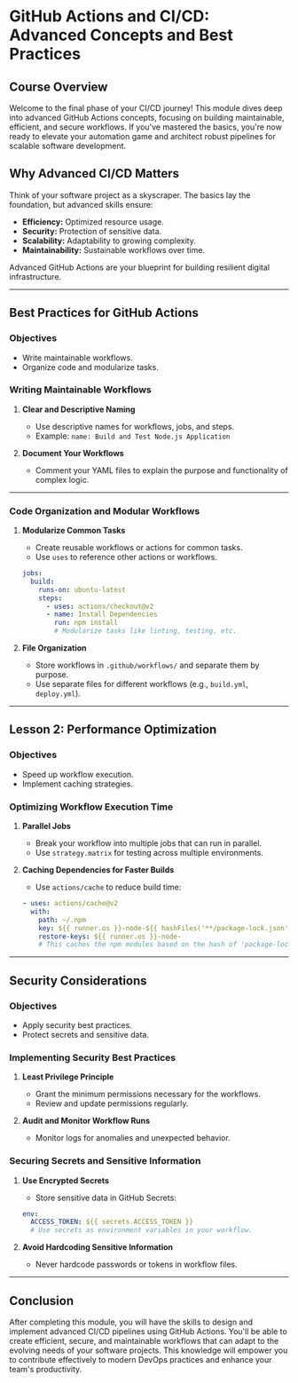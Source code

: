 # GitHub Actions and CI/CD: Advanced Concepts and Best Practices

## Course Overview

Welcome to the final phase of your CI/CD journey! This module dives deep into advanced GitHub Actions concepts, focusing on building maintainable, efficient, and secure workflows. If you've mastered the basics, you're now ready to elevate your automation game and architect robust pipelines for scalable software development.

## Why Advanced CI/CD Matters

Think of your software project as a skyscraper. The basics lay the foundation, but advanced skills ensure:

- **Efficiency:** Optimized resource usage.
- **Security:** Protection of sensitive data.
- **Scalability:** Adaptability to growing complexity.
- **Maintainability:** Sustainable workflows over time.

Advanced GitHub Actions are your blueprint for building resilient digital infrastructure.

---

## Best Practices for GitHub Actions

### Objectives

- Write maintainable workflows.
- Organize code and modularize tasks.

### Writing Maintainable Workflows

1. **Clear and Descriptive Naming**

    - Use descriptive names for workflows, jobs, and steps.
    - Example: `name: Build and Test Node.js Application`

2. **Document Your Workflows**

    - Comment your YAML files to explain the purpose and functionality of complex logic.

---

### Code Organization and Modular Workflows

1. **Modularize Common Tasks**

    - Create reusable workflows or actions for common tasks.
    - Use `uses` to reference other actions or workflows.

    ```yaml
    jobs:
      build:
        runs-on: ubuntu-latest
        steps:
          - uses: actions/checkout@v2
          - name: Install Dependencies
            run: npm install
            # Modularize tasks like linting, testing, etc.
    ```

2. **File Organization**

    - Store workflows in `.github/workflows/` and separate them by purpose.
    - Use separate files for different workflows (e.g., `build.yml`, `deploy.yml`).

---

## Lesson 2: Performance Optimization

### Objectives

- Speed up workflow execution.
- Implement caching strategies.

### Optimizing Workflow Execution Time

1. **Parallel Jobs**

    - Break your workflow into multiple jobs that can run in parallel.
    - Use `strategy.matrix` for testing across multiple environments.

2. **Caching Dependencies for Faster Builds**

    - Use `actions/cache` to reduce build time:

    ```yaml
    - uses: actions/cache@v2
      with:
        path: ~/.npm
        key: ${{ runner.os }}-node-${{ hashFiles('**/package-lock.json') }}
        restore-keys: ${{ runner.os }}-node-
        # This caches the npm modules based on the hash of 'package-lock.json'.
    ```

---

## Security Considerations

### Objectives

- Apply security best practices.
- Protect secrets and sensitive data.

### Implementing Security Best Practices

1. **Least Privilege Principle**

    - Grant the minimum permissions necessary for the workflows.
    - Review and update permissions regularly.

2. **Audit and Monitor Workflow Runs**

    - Monitor logs for anomalies and unexpected behavior.

### Securing Secrets and Sensitive Information

1. **Use Encrypted Secrets**

    - Store sensitive data in GitHub Secrets:

    ```yaml
    env:
      ACCESS_TOKEN: ${{ secrets.ACCESS_TOKEN }}
      # Use secrets as environment variables in your workflow.
    ```

2. **Avoid Hardcoding Sensitive Information**

    - Never hardcode passwords or tokens in workflow files.

---

## Conclusion

After completing this module, you will have the skills to design and implement advanced CI/CD pipelines using GitHub Actions. You'll be able to create efficient, secure, and maintainable workflows that can adapt to the evolving needs of your software projects. This knowledge will empower you to contribute effectively to modern DevOps practices and enhance your team's productivity.